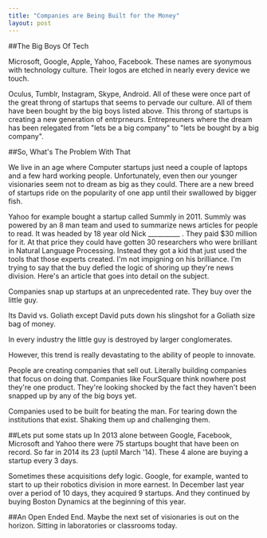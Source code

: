 ```yaml
---
title: "Companies are Being Built for the Money"
layout: post
---
```


##The Big Boys Of Tech

Microsoft, Google, Apple, Yahoo, Facebook. These names are syonymous with technology culture. Their logos are etched in nearly every device we touch. 

Oculus, Tumblr, Instagram, Skype, Android. All of these were once part of the great throng of startups that seems to pervade our culture. All of them have been bought by the big boys listed above. This throng of startups is creating a new generation of entrprneurs. Entrepreuners where the dream has been relegated from "lets be a big company" to "lets be bought by a big company".

##So, What's The Problem With That

We live in an age where Computer startups just need a couple of laptops and a few hard working people. Unfortunately, even then our younger visionaries seem not to dream as big as they could. There are a new breed of startups ride on the popularity of one app until their swallowed by bigger fish.

Yahoo for example bought a startup called Summly in 2011. Summly was powered by an 8 man team and used to summarize news articles for people to read. It was headed by 18 year old Nick __________ 	. They paid $30 million for it. At that price they could have gotten 30 researchers who were brilliant in Natural Language Processing. Instead they got a kid that just used the tools that those experts created. I'm not impigning on his brilliance. I'm trying to say that the buy defied the logic of shoring up they're news division. Here's an article that goes into detail on the subject.

Companies snap up startups at an unprecedented rate.
They buy over the little guy. 

Its David vs. Goliath except David puts down his slingshot for a Goliath size bag of money.

In every industry the little guy is destroyed by larger conglomerates.

However, this trend is really devastating to the ability of people to innovate.

People are creating companies that sell out. Literally building companies that focus on doing that. Companies like FourSquare think nowhere post they're one product. They're looking shocked by the fact they haven't been snapped up by any of the big boys yet.

Companies used to be built for beating the man. For tearing down the institutions that exist. Shaking them up and challenging them.


##Lets put some stats up
In 2013 alone between Google, Facebook, Microsoft and Yahoo there were 75 startups bought that have been on record. So far in 2014 its 23 (uptil March '14). These 4 alone are buying a startup every 3 days.

Sometimes these acquisitions defy logic. Google, for example, wanted to start to up their robotics division in more earnest. In December last year over a period of 10 days, they acquired 9 startups. And they continued by buying Boston Dynamics at the beginning of this year.


##An Open Ended End.
Maybe the next set of visionaries is out on the horizon. Sitting in laboratories or classrooms today. 